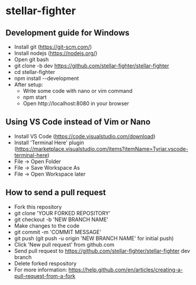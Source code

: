 # stellar-fighter
## Development guide for Windows
- Install git (https://git-scm.com/)
- Install nodejs (https://nodejs.org/)
- Open git bash
- git clone -b dev https://github.com/stellar-fighter/stellar-fighter
- cd stellar-fighter
- npm install --development
- After setup:
   - Write some code with nano or vim command
   - npm start
   - Open http://localhost:8080 in your browser
   
## Using VS Code instead of Vim or Nano
- Install VS Code (https://code.visualstudio.com/download)
- Install 'Terminal Here' plugin (https://marketplace.visualstudio.com/items?itemName=Tyriar.vscode-terminal-here)
- File -> Open Folder
- File -> Save Workspace As
- File -> Open Workspace later

## How to send a pull request
- Fork this repository
- git clone 'YOUR FORKED REPOSITORY'
- git checkout -b 'NEW BRANCH NAME'
- Make changes to the code
- git commit -m 'COMMIT MESSAGE'
- git push (git push -u origin 'NEW BRANCH NAME' for initial push)
- Click 'New pull request' from github.com
- Send pull request to https://github.com/stellar-fighter/stellar-fighter dev branch
- Delete forked respository
- For more information: https://help.github.com/en/articles/creating-a-pull-request-from-a-fork
